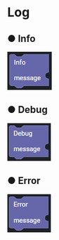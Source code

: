 # Log

## ● Info

![](../.gitbook/assets/image%20%28224%29.png)

## ● Debug

![](../.gitbook/assets/image%20%28244%29.png)

## ● Error

![](../.gitbook/assets/image%20%28229%29.png)



